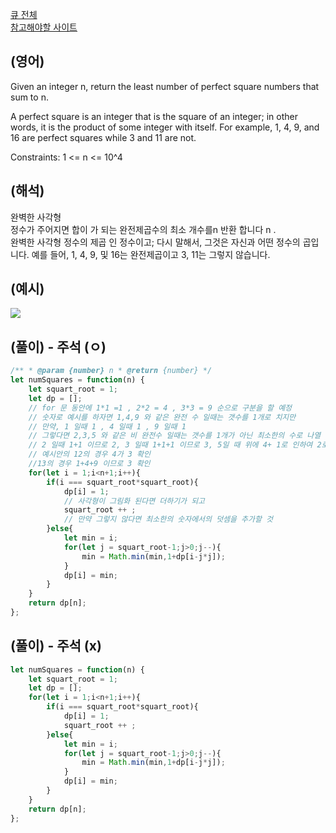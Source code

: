 <a href="https://leetcode.com/tag/queue/">큐 전체</a>  
<a href="https://leetcode.com/problems/perfect-squares/">참고해야할 사이트</a>    
## (영어)
Given an integer n, return the least number of perfect square numbers that sum to n.

A perfect square is an integer that is the square of an integer; in other words, it is the product of some integer with itself. For example, 1, 4, 9, and 16 are perfect squares while 3 and 11 are not.

Constraints:
1 <= n <= 10^4


## (해석)
완벽한 사각형  
정수가 주어지면 합이 가 되는 완전제곱수의 최소 개수를n 반환 합니다 n .    
완벽한 사각형 정수의 제곱 인 정수이고; 다시 말해서, 그것은 자신과 어떤 정수의 곱입니다.
예를 들어, 1, 4, 9, 및 16는 완전제곱이고 3, 11는 그렇지 않습니다.  


## (예시)
<a href='https://ifh.cc/v-vSo6Z1' target='_blank'><img src='https://ifh.cc/g/vSo6Z1.png' border='0'></a>


## (풀이) - 주석 (ㅇ)
```js
/** * @param {number} n * @return {number} */
let numSquares = function(n) {
    let squart_root = 1;
    let dp = [];
    // for 문 동안에 1*1 =1 , 2*2 = 4 , 3*3 = 9 순으로 구분을 할 예정
    // 숫자로 예시를 하자면 1,4,9 와 같은 완전 수 일때는 갯수를 1개로 치지만
    // 만약, 1 일때 1 , 4 일때 1 , 9 일때 1
    // 그렇다면 2,3,5 와 같은 비 완전수 일때는 갯수를 1개가 아닌 최소한의 수로 나열 하여 구분
    // 2 일때 1+1 이므로 2, 3 일때 1+1+1 이므로 3, 5일 때 위에 4+ 1로 인하여 2로 확인
    // 예시안의 12의 경우 4가 3 확인
    //13의 경우 1+4+9 이므로 3 확인
    for(let i = 1;i<n+1;i++){
        if(i === squart_root*squart_root){
            dp[i] = 1;
            // 사각형이 그림화 된다면 더하기가 되고
            squart_root ++ ;
            // 만약 그렇지 않다면 최소한의 숫자에서의 덧셈을 추가할 것
        }else{
            let min = i;
            for(let j = squart_root-1;j>0;j--){
                min = Math.min(min,1+dp[i-j*j]);  
            }
            dp[i] = min;
        }
    }
    return dp[n];
};
```


## (풀이) - 주석 (x)
```js
let numSquares = function(n) {
    let squart_root = 1;
    let dp = [];
    for(let i = 1;i<n+1;i++){
        if(i === squart_root*squart_root){
            dp[i] = 1;
            squart_root ++ ;
        }else{
            let min = i;
            for(let j = squart_root-1;j>0;j--){
                min = Math.min(min,1+dp[i-j*j]);  
            }
            dp[i] = min;
        }
    }
    return dp[n];
};
```
